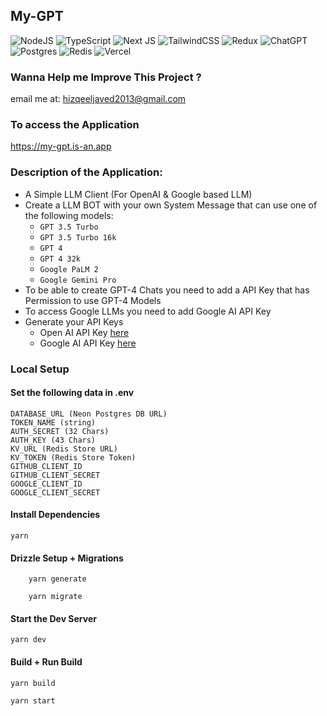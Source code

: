 ## My-GPT
![NodeJS](https://img.shields.io/badge/node.js-6DA55F?style=for-the-badge&logo=node.js&logoColor=white)
![TypeScript](https://img.shields.io/badge/typescript-%23007ACC.svg?style=for-the-badge&logo=typescript&logoColor=white)
![Next JS](https://img.shields.io/badge/Next-black?style=for-the-badge&logo=next.js&logoColor=white)
![TailwindCSS](https://img.shields.io/badge/tailwindcss-%2338B2AC.svg?style=for-the-badge&logo=tailwind-css&logoColor=white)
![Redux](https://img.shields.io/badge/redux-%23593d88.svg?style=for-the-badge&logo=redux&logoColor=white)
![ChatGPT](https://img.shields.io/badge/chatGPT-74aa9c?style=for-the-badge&logo=openai&logoColor=white)
![Postgres](https://img.shields.io/badge/postgres-%23316192.svg?style=for-the-badge&logo=postgresql&logoColor=white)
![Redis](https://img.shields.io/badge/redis-%23DD0031.svg?style=for-the-badge&logo=redis&logoColor=white)
![Vercel](https://img.shields.io/badge/vercel-%23000000.svg?style=for-the-badge&logo=vercel&logoColor=white)

### Wanna Help me Improve This Project ?
email me at: hizqeeljaved2013@gmail.com

### To access the Application
https://my-gpt.is-an.app
### Description of the Application:
- A Simple LLM Client (For OpenAI & Google based LLM)
- Create a LLM BOT with your own System Message that can use one of the following models:
 	- `GPT 3.5 Turbo`
	- `GPT 3.5 Turbo 16k`
	- `GPT 4`
	- `GPT 4 32k`
	- `Google PaLM 2`
	- `Google Gemini Pro`
- To be able to create GPT-4 Chats you need to add a API Key that has Permission to use GPT-4 Models
- To access Google LLMs you need to add Google AI API Key
- Generate your API Keys
  - Open AI API Key [here](https://platform.openai.com/account/api-keys)
  - Google AI API Key [here](https://makersuite.google.com/app/apikey)

### Local Setup

#### Set the following data in .env
```
DATABASE_URL (Neon Postgres DB URL)
TOKEN_NAME (string)
AUTH_SECRET (32 Chars)
AUTH_KEY (43 Chars)
KV_URL (Redis Store URL)
KV_TOKEN (Redis Store Token)
GITHUB_CLIENT_ID
GITHUB_CLIENT_SECRET
GOOGLE_CLIENT_ID
GOOGLE_CLIENT_SECRET
```
#### Install Dependencies
```
yarn
```
#### Drizzle Setup + Migrations
```
    yarn generate
```
```
    yarn migrate
```
#### Start the Dev Server
```
yarn dev
```

#### Build + Run Build
```
yarn build
```
```
yarn start
```

